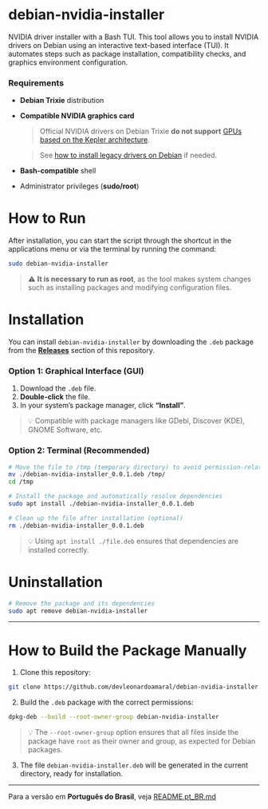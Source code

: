 # debian-nvidia-installer

NVIDIA driver installer with a Bash TUI. This tool allows you to install NVIDIA drivers on Debian using an interactive text-based interface (TUI).
It automates steps such as package installation, compatibility checks, and graphics environment configuration.

### Requirements

* **Debian Trixie** distribution
* **Compatible NVIDIA graphics card**
  > Official NVIDIA drivers on Debian Trixie **do not support** [GPUs based on the Kepler architecture](https://www.nvidia.com/en-us/drivers/unix/legacy-gpu/).
  
  > See [how to install legacy drivers on Debian](https://wiki.debian.org/NvidiaGraphicsDrivers#Tesla_Drivers) if needed.
* **Bash-compatible** shell
* Administrator privileges (**sudo/root**)

# How to Run

After installation, you can start the script through the shortcut in the applications menu or via the terminal by running the command:

```bash
sudo debian-nvidia-installer
```
> ⚠️ **It is necessary to run as root**, as the tool makes system changes such as installing packages and modifying configuration files.

# Installation

You can install `debian-nvidia-installer` by downloading the `.deb` package from the **[Releases](https://github.com/devleonardoamaral/debian-nvidia-installer/releases)** section of this repository.

### Option 1: Graphical Interface (GUI)

1. Download the `.deb` file.
2. **Double-click** the file.
3. In your system’s package manager, click **“Install”**.

> 💡 Compatible with package managers like GDebi, Discover (KDE), GNOME Software, etc.

### Option 2: Terminal (Recommended)

```bash
# Move the file to /tmp (temporary directory) to avoid permission-related issues
mv ./debian-nvidia-installer_0.0.1.deb /tmp/
cd /tmp

# Install the package and automatically resolve dependencies
sudo apt install ./debian-nvidia-installer_0.0.1.deb

# Clean up the file after installation (optional)
rm ./debian-nvidia-installer_0.0.1.deb
```

> 💡 Using `apt install ./file.deb` ensures that dependencies are installed correctly.

# Uninstallation

```bash
# Remove the package and its dependencies
sudo apt remove debian-nvidia-installer
```

---

# How to Build the Package Manually

1. Clone this repository:

```bash
git clone https://github.com/devleonardoamaral/debian-nvidia-installer.git
```

2. Build the `.deb` package with the correct permissions:

```bash
dpkg-deb --build --root-owner-group debian-nvidia-installer
```

> 💡 The `--root-owner-group` option ensures that all files inside the package have `root` as their owner and group, as expected for Debian packages.

3. The file `debian-nvidia-installer.deb` will be generated in the current directory, ready for installation.

---

Para a versão em **Português do Brasil**, veja [README.pt_BR.md](README.pt_BR.md)
